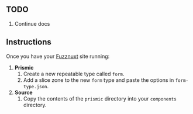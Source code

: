 ## TODO

1. Continue docs

## Instructions

Once you have your [Fuzznuxt](https://github.com/fuzzco/fuzznuxt) site running:

1. **Prismic**
    1. Create a new repeatable type called `form`.
    1. Add a slice zone to the new `form` type and paste the options in `form-type.json`.
1. **Source**
    1. Copy the contents of the `prismic` directory into your `components` directory.
